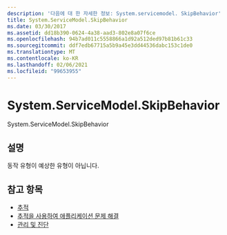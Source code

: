 ```yaml
---
description: '다음에 대 한 자세한 정보: System.servicemodel. SkipBehavior'
title: System.ServiceModel.SkipBehavior
ms.date: 03/30/2017
ms.assetid: dd18b390-0624-4a38-aad3-802e8a07f6ce
ms.openlocfilehash: 94b7ad011c5558866a1d92a512ded97b81b61c33
ms.sourcegitcommit: ddf7edb67715a5b9a45e3dd44536dabc153c1de0
ms.translationtype: MT
ms.contentlocale: ko-KR
ms.lasthandoff: 02/06/2021
ms.locfileid: "99653955"
---
```

# <a name="systemservicemodelskipbehavior"></a>System.ServiceModel.SkipBehavior

System.ServiceModel.SkipBehavior  
  
## <a name="description"></a>설명  

 동작 유형이 예상한 유형이 아닙니다.  
  
## <a name="see-also"></a>참고 항목

- [추적](index.md)
- [추적을 사용하여 애플리케이션 문제 해결](using-tracing-to-troubleshoot-your-application.md)
- [관리 및 진단](../index.md)
